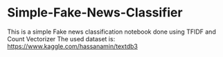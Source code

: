 # Simple-Fake-News-Classifier


This is a simple Fake news classification notebook done using TFIDF and Count Vectorizer
The used dataset is: https://www.kaggle.com/hassanamin/textdb3
